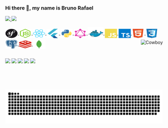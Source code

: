 ### Hi there 👋, my name is Bruno Rafael
<div>
  <a href="https://github.com/brunorafaeI">
  <img height="180em" src="https://github-readme-stats.vercel.app/api?username=brunorafaeI&show_icons=true&theme=tokyonight&include_all_commits=true&count_private=true"/>
  <img height="180em" src="https://github-readme-stats.vercel.app/api/top-langs/?username=brunorafaeI&layout=compact&langs_count=7&theme=tokyonight"/>
</div>
<div style="display: inline_block"><br>
  <img align="center" alt="Symfony" height="30" width="40" src="https://raw.githubusercontent.com/devicons/devicon/master/icons/symfony/symfony-original.svg">
  <img align="center" alt="Symfony" height="30" width="40" src="https://raw.githubusercontent.com/devicons/devicon/master/icons/nodejs/nodejs-original.svg">
  <img align="center" alt="Reactjs" height="30" width="40" src="https://raw.githubusercontent.com/devicons/devicon/master/icons/react/react-original.svg">
  <img align="center" alt="Flutter" height="30" width="40" src="https://raw.githubusercontent.com/devicons/devicon/master/icons/flutter/flutter-original.svg">
  <img align="center" alt="Python" height="30" width="40" src="https://raw.githubusercontent.com/devicons/devicon/master/icons/python/python-original.svg">
  <img align="center" alt="Python" height="30" width="40" src="https://raw.githubusercontent.com/devicons/devicon/master/icons/graphql/graphql-plain.svg">
  <img align="center" alt="Csharp" height="40" width="50" src="https://raw.githubusercontent.com/devicons/devicon/master/icons/docker/docker-original.svg">
  <img align="center" alt="Javascript" height="30" width="40" src="https://raw.githubusercontent.com/devicons/devicon/master/icons/javascript/javascript-plain.svg">
  <img align="center" alt="Typescript" height="30" width="40" src="https://raw.githubusercontent.com/devicons/devicon/master/icons/typescript/typescript-plain.svg">
  <img align="center" alt="HTML" height="30" width="40" src="https://raw.githubusercontent.com/devicons/devicon/master/icons/html5/html5-original.svg">
  <img align="center" alt="CSS" height="30" width="40" src="https://raw.githubusercontent.com/devicons/devicon/master/icons/css3/css3-original.svg">
  
  <!-- BDD -->
  <img align="center" alt="CSS" height="30" width="40" src="https://raw.githubusercontent.com/devicons/devicon/master/icons/postgresql/postgresql-plain.svg">  
  <img align="center" alt="CSS" height="30" width="40" src="https://raw.githubusercontent.com/devicons/devicon/master/icons/redis/redis-plain.svg">
  <img align="center" alt="CSS" height="30" width="40" src="https://raw.githubusercontent.com/devicons/devicon/master/icons/mongodb/mongodb-plain.svg">
  
  <!-- GIF -->
  <!-- <img align="right" alt="Cowboy"  height="160" src="https://giphy.com/static/img/error_pages/crying-cowbow-emoji.gif"> -->
  <img align="right" alt="Cowboy"  height="160" src="https://i.giphy.com/media/JTV1xv9aadY3YLwEfy/200w.webp">

</div>
  
  ##
 
<div>
  <a href="https://www.youtube.com/channel/UCoXixNvW50UYDAKm3ZYEvlA" target="_blank"><img src="https://img.shields.io/badge/YouTube-FF0000?style=for-the-badge&logo=youtube&logoColor=white" target="_blank"></a>
  <a href="https://instagram.com/brunorafaelap" target="_blank"><img src="https://img.shields.io/badge/-Instagram-%23E4405F?style=for-the-badge&logo=instagram&logoColor=white" target="_blank"></a>
 	<a href="https://www.twitch.tv/brunorafaelap" target="_blank"><img src="https://img.shields.io/badge/Twitch-9146FF?style=for-the-badge&logo=twitch&logoColor=white" target="_blank"></a>
  <a href = "mailto:brunorafaelap@gmail.com"><img src="https://img.shields.io/badge/Gmail-D14836?style=for-the-badge&logo=gmail&logoColor=white" target="_blank"></a>
  <a href="https://www.linkedin.com/in/bruno-da-silva-305130134" target="_blank"><img src="https://img.shields.io/badge/-LinkedIn-%230077B5?style=for-the-badge&logo=linkedin&logoColor=white" target="_blank"></a>
 
 ![Snake animation](https://github.com/brunorafaeI/brunorafaeI/blob/output/github-contribution-grid-snake.svg)
 
</div>

